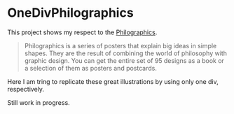 # OneDivPhilographics
This project shows my respect to the [Philographics](http://studiocarreras.com/philographics/).

> Philographics is a series of posters that explain big ideas in simple shapes. They are the result of combining the world of philosophy with graphic design. You can get the entire set of 95 designs as a book or a selection of them as posters and postcards.

Here I am tring to replicate these great illustrations by using only one div, respectively.

Still work in progress.
